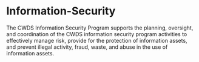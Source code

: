 # Information-Security
The CWDS Information Security Program supports the planning, oversight, and coordination of the CWDS information security program activities to effectively manage risk, provide for the protection of information assets, and prevent illegal activity, fraud, waste, and abuse in the use of information assets.
